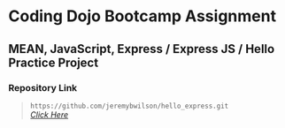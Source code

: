 # Coding Dojo Bootcamp Assignment
## MEAN, JavaScript, Express / Express JS / Hello Practice Project

### Repository Link

> ``` https://github.com/jeremybwilson/hello_express.git ```<br>
> _[Click Here](https://github.com/jeremybwilson/hello_express.git)_
